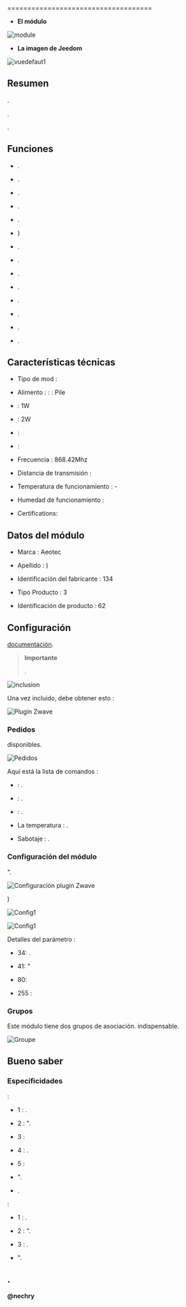  
====================================



-   **El módulo**



![module](images/aeotec.garagedoorcontroller/module.jpg)



-   **La imagen de Jeedom**



![vuedefaut1](images/aeotec.garagedoorcontroller/vuedefaut1.jpg)



Resumen 
------





. 

. 


.



Funciones 
---------



-   .

-   
    .

-   .

-   .

-   .

-   )

-   .

-   .

-   .

-   .

-   .

-   
    .

-   .

-   .



Características técnicas 
---------------------------



-   Tipo de mod : 

-   Alimento :  :  : Pile
    

-    : 1W

-    : 2W

-    : 

-    : 

-   Frecuencia : 868.42Mhz

-   Distancia de transmisión : 

-   Temperatura de funcionamiento : -

-   Humedad de funcionamiento : 

-   Certifications: 



Datos del módulo 
-----------------



-   Marca : Aeotec

-   Apellido : )

-   Identificación del fabricante : 134

-   Tipo Producto : 3

-   Identificación de producto : 62



Configuración 
-------------





[documentación](https://doc.jeedom.com/es_ES/plugins/automation%20protocol/openzwave/).



> **Importante**
>
> 
> .



![inclusion](images/aeotec.garagedoorcontroller/inclusion.jpg)



Una vez incluido, debe obtener esto :



![Plugin Zwave](images/aeotec.garagedoorcontroller/information.jpg)



### Pedidos 




disponibles.



![Pedidos](images/aeotec.garagedoorcontroller/commandes.jpg)



Aquí está la lista de comandos :



-    : .

-    : .

-    : .

-   La temperatura : .

-   Sabotaje : .



### Configuración del módulo 





".



![Configuración plugin Zwave](images/plugin/bouton_configuration.jpg)




)



![Config1](images/aeotec.garagedoorcontroller/config1.jpg)

![Config1](images/aeotec.garagedoorcontroller/config2.jpg)



Detalles del parámetro :



-   34: 
    .

-   41: 
    "

-   80: 

-   255 : 



### Grupos 



Este módulo tiene dos grupos de asociación. 
indispensable.



![Groupe](images/aeotec.garagedoorcontroller/groupe.jpg)



Bueno saber 
------------



### Especificidades 

:

-   1 : .

-   2 : ".

-   3 : 

-   4 : .

-   5 : 



-   ".

-   .



:

-   1 : .

-   2 : ".

-   3 : .



-   ".



. 
------





**@nechry**
